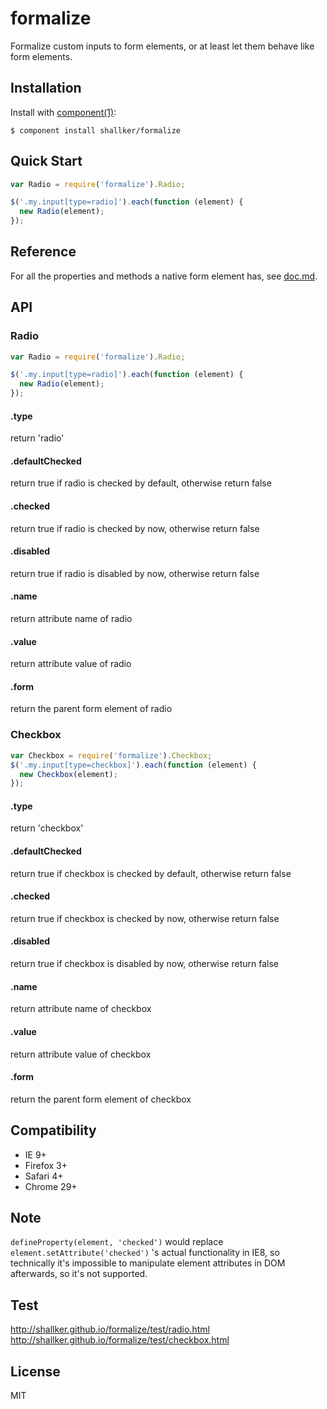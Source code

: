
# formalize

  Formalize custom inputs to form elements, or at least let them behave like form elements.

## Installation

  Install with [component(1)](http://component.io):

    $ component install shallker/formalize

## Quick Start
```javascript
var Radio = require('formalize').Radio;

$('.my.input[type=radio]').each(function (element) {
  new Radio(element);
});
```

## Reference
For all the properties and methods a native form element has, see [doc.md](https://raw.github.com/shallker/formalize/master/doc.md).

## API
### Radio
```javascript
var Radio = require('formalize').Radio;

$('.my.input[type=radio]').each(function (element) {
  new Radio(element);
});
```

#### .type
return 'radio'

#### .defaultChecked
return true if radio is checked by default, otherwise return false

#### .checked
return true if radio is checked by now, otherwise return false

#### .disabled
return true if radio is disabled by now, otherwise return false

#### .name
return attribute name of radio

#### .value
return attribute value of radio

#### .form
return the parent form element of radio


### Checkbox
```javascript
var Checkbox = require('formalize').Checkbox;
$('.my.input[type=checkbox]').each(function (element) {
  new Checkbox(element);
});
```

#### .type
return 'checkbox'

#### .defaultChecked
return true if checkbox is checked by default, otherwise return false

#### .checked
return true if checkbox is checked by now, otherwise return false

#### .disabled
return true if checkbox is disabled by now, otherwise return false

#### .name
return attribute name of checkbox

#### .value
return attribute value of checkbox

#### .form
return the parent form element of checkbox


## Compatibility
- IE 9+
- Firefox 3+
- Safari 4+
- Chrome 29+

## Note
`defineProperty(element, 'checked')` would replace `element.setAttribute('checked')` 's actual functionality in IE8, so technically it's impossible to manipulate element attributes in DOM afterwards, so it's not supported.

## Test
  http://shallker.github.io/formalize/test/radio.html   
  http://shallker.github.io/formalize/test/checkbox.html   


## License

  MIT
